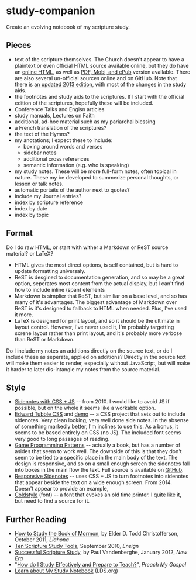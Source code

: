 # study-companion

Create an evolving notebook of my scripture study.

## Pieces

- text of the scripture themselves. The Church doesn't appear to have a
  plaintext or even official HTML source available online, but they do have an
  [online HTML](https://www.lds.org/scriptures?lang=eng), as well as [PDF,
  Mobi, and ePub](https://www.lds.org/scriptures/formats?lang=eng) version
  available. There are also several un-official sources online and on GitHub.
  Note that there is [an updated 2013
  edition](https://www.lds.org/scriptures/press?lang=eng), with most of the
  changes in the study aids.
- the footnotes and study aids to the scriptures. If I start with the official
  edition of the scriptures, hopefully these will be included.
- Conference Talks and Engisn articles
- study manuals, Lectures on Faith
- additional, ad-hoc material such as my pariarchal blessing
- a French translation of the scriptures?
- the text of the Hymns?
- my anotations; I expect these to include:
  - boxing around words and verses
  - sidebar notes
  - additional cross references
  - semantic information (e.g. who is speaking)
- my study notes. These will be more full-form notes, often topical in nature.
  These my be developed to summerize personal thoughts, or lesson or talk
  notes.
- automatic portaits of the author next to quotes?
- include my Journal entries?
- index by scripture reference
- index by date
- index by topic

## Format

Do I do raw HTML, or start with wither a Markdown or ReST source material? or
LaTeX?

- HTML gives the most direct options, is self contained, but is hard to update
  formatting universaly.
- ReST is desgined to documentation generation, and so may be a great option,
  seperates most content from the actual display, but I can't find how to
  include inline (span) elements
- Markdown is simplier that ReST, but similiar on a base level, and so has many
  of it's advantages. The biggest advantage of Markdown over ReST is it's
  designed to fallback to HTML when needed. Plus, I've used it more.
- LaTeX is designed for print layout, and so it should be the ultimate in
  layout control. However, I've never used it, I'm probably targetting screne
  layout rather than print layout, and it's probably more verbose than ReST or
  Markdown.

Do I include my notes an additions directly on the source text, or do I include
these as seperate, applied on additions? Directly in the source text will make
them easier to render, especially without JavaScript, but will make it harder
to later dis-intangle my notes from the source material.

## Style

- [Sidenotes with CSS +
  JS](https://fransdejonge.com/wp-content/uploads/2010/01/sidenotes.html) --
  from 2010. I would like to avoid JS if possible, but on the whole it seems
  like a workable option.
- [Edward Tubble CSS](https://github.com/edwardtufte/tufte-css) and
  [demo](https://edwardtufte.github.io/tufte-css/) -- a CSS project that sets
  out to include sidenotes. Very clean looking, very well done side notes. In
  the absense of something markedly better, I'm inclines to use this. As a
  bonus, it seems to be based entirely on CSS (no JS). The included font seems
  very good to long passages of reading.
- [Game Programming
  Patterns](http://gameprogrammingpatterns.com/introduction.html) -- actually a
  book, but has a number of asides that seem to work well. The downside of this
  is that they don't seem to be tied to a specific place in the main body of
  the text. The design is responsive, and so on a small enough screen the
  sidenotes fall into boxes in the main flow the text. Full source is available
  on [GitHub](https://github.com/munificent/game-programming-patterns).
- [Responsive Sidenotes](https://johndjameson.com/blog/responsive-sidenotes/)
  -- uses CSS + JS to turn footnotes into sidenotes that appear beside the text
  on a wide enough screen. From 2014. Doesn't appear to provide an example, 
- [Coldstyle](https://www.myfonts.com/fonts/ephemera/coldstyle/) (font) -- a
  font that evokes an old time printer. I quite like it, but need to find a
  source for it.

## Further Reading

- [How to Study the Book of
  Mormon](https://www.lds.org/liahona/2011/10/how-to-study-the-book-of-mormon?lang=eng),
  by Elder D. Todd Christofferson, October 2011, *Liahona*
- [Ten Scripture Study
  Tools](https://www.lds.org/ensign/2010/09/ten-scripture-study-tools?lang=eng),
  September 2010, *Ensign*
- [Successful Scripture
  Study](https://www.lds.org/new-era/2012/01/successful-scripture-study?lang=eng),
  by Paul Vandenberghe, January 2012, *New Era*
- "[How do I Study Effectively and Prepare to
  Teach?](https://www.lds.org/manual/preach-my-gospel-a-guide-to-missionary-service/how-do-i-study-effectively-and-prepare-to-teach?lang=eng)",
  *Preach My Gospel*
- [Learn about My Study
  Notebook](https://www.lds.org/topics/scriptures-and-study/study-tools?lang=eng)
  (LDS.org)
